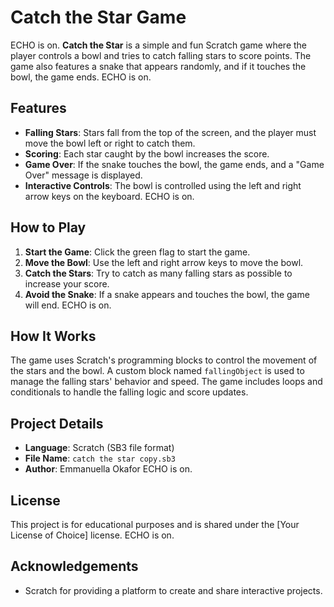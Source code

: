 # Catch the Star Game 
ECHO is on.
**Catch the Star** is a simple and fun Scratch game where the player controls a bowl and tries to catch falling stars to score points. The game also features a snake that appears randomly, and if it touches the bowl, the game ends. 
ECHO is on.
## Features 
- **Falling Stars**: Stars fall from the top of the screen, and the player must move the bowl left or right to catch them. 
- **Scoring**: Each star caught by the bowl increases the score. 
- **Game Over**: If the snake touches the bowl, the game ends, and a "Game Over" message is displayed. 
- **Interactive Controls**: The bowl is controlled using the left and right arrow keys on the keyboard. 
ECHO is on.
## How to Play 
1. **Start the Game**: Click the green flag to start the game. 
2. **Move the Bowl**: Use the left and right arrow keys to move the bowl. 
3. **Catch the Stars**: Try to catch as many falling stars as possible to increase your score. 
4. **Avoid the Snake**: If a snake appears and touches the bowl, the game will end. 
ECHO is on.
## How It Works 
The game uses Scratch's programming blocks to control the movement of the stars and the bowl. A custom block named `fallingObject` is used to manage the falling stars' behavior and speed. The game includes loops and conditionals to handle the falling logic and score updates. 
## Project Details 
- **Language**: Scratch (SB3 file format) 
- **File Name**: `catch the star copy.sb3` 
- **Author**: Emmanuella Okafor 
ECHO is on.
## License 
This project is for educational purposes and is shared under the [Your License of Choice] license. 
ECHO is on.
## Acknowledgements 
- Scratch for providing a platform to create and share interactive projects. 
